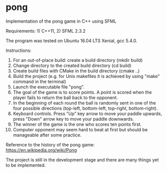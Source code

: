 # pong
Implementation of the pong game in C++ using SFML

Requirements: 1) C++11, 2) SFML 2.3.2

The program was tested on Ubuntu 16.04 LTS Xenial, gcc 5.4.0.

Instructions:

1) For an out-of-place build: create a build directory (mkdir build)
2) Change directory to the created build directory (cd build)
3) Create build files with CMake in the build directory (cmake ..)
4) Build the project (e.g. for Unix makefiles it is achieved by using "make" command in the terminal)
5) Launch the executable file "pong".
6) The goal of the game is to score points. A point is scored when the player fails to return the ball back to the opponent.
7) In the beginning of each round the ball is randomly sent in one of the four possible directions (top-left, bottom-left, top-right, bottom-right).
8) Keyboard controls. Press "Up" key arrow to move your paddle upwards, press "Down" arrow key to move your paddle downwards.
9) The winner of the game is the one who scores ten points first.
10) Computer opponent may seem hard to beat at first but should be manageable after some practice.

Reference to the history of the pong game: https://en.wikipedia.org/wiki/Pong

The project is still in the development stage and there are many things yet to be implemented.
